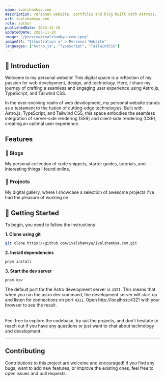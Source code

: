 ```yaml
---
name: ivalshamkya.com
description: Personal website, portfolio and blog built with AstroJs, Tailwind CSS, and Typescript.
url: ivalshamkya.com
role: author
publishedDate: 2023-11-20
updatedDate: 2023-11-20
image: "/preview/ivalshamkya.com.jpeg"
imageAlt: "Illustration of a Personal Website"
languages: ["Astro.js", "TypeScript", "TailwindCSS"]
---
```


## 🙌 Introduction

Welcome to my personal website! This digital space is a reflection of my passion for web development, design, and technology. Here, I share my journey of crafting a seamless and engaging user experience using Astro.js, TypeScript, and Tailwind CSS.

In the ever-evolving realm of web development, my personal website stands as a testament to the fusion of cutting-edge technologies. Built with Astro.js, TypeScript, and Tailwind CSS, this space embodies the seamless integration of server-side rendering (SSR) and client-side rendering (CSR), creating an optimal user experience.

## Features

### 📝 Blogs
My personal collection of code snippets, starter guides, tutorials, and interesting things I found online.

### 🎨 Projects
My digital gallery, where I showcase a selection of awesome projects I've had the pleasure of working on.

## 🚀 Getting Started 
To begin, you need to follow the instructions

**1. Clone using git**
```zsh
git clone https://github.com/ivalshamkya/ivalshamkya.com.git
```
**2. Install dependencies**
```zsh
pnpm install
```
**3. Start the dev server**
```zsh
pnpm dev 
```

The default port for the Astro development server is `4321`. This means that when you run the astro dev command, the development server will start up and listen for connections on port `4321`.
Open http://localhost:4321 with your browser to see the result.
<br><br><br>
Feel free to explore the codebase, try out the projects, and don't hesitate to reach out if you have any questions or just want to chat about technology and development.

---

## Contributing
Contributions to this project are welcome and encouraged! If you find any bugs, want to add new features, or improve the existing ones, feel free to open issues and pull requests.